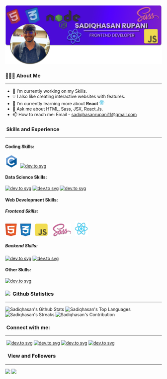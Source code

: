 <!-- <h3 align="center"> Hi There <img src="https://raw.githubusercontent.com/MartinHeinz/MartinHeinz/master/wave.gif" alt="wave" height="40">, I'm Sadiqhasan </h3>
<h3 align="center"> I'm a front-end developer from India right now. </h3> -->

[<img src="assets/Languages logo/Sadiqhasan Banner.png"/>](https://www.linkedin.com/in/sadiqhasan-rupani/)

### 🙋🏻‍♂️ About Me 
---
- 🔭 I’m currently working on my Skills.
- 💡 I also like creating interactive websites with features.
- 🌱 I’m currently learning more about <b>React&nbsp;</b><img src="assets/Languages logo/logo-react.svg" height="19"/>
- 💬 Ask me about HTML, Sass, JSX, React.Js.
- 📫 How to reach me: Email - sadiqhasanrupani11@gmail.com 

### <img src="https://cdn.iconscout.com/icon/free/png-64/skills-1956279-1650442.png" height="40" alt=""> Skills and Experience
---
#### Coding Skills:
[<img src="https://raw.githubusercontent.com/devicons/devicon/master/icons/c/c-original.svg" height="40" alt="">](https://www.cprogramming.com/)
[<img src="https://images.vexels.com/media/users/3/166253/isolated/lists/14bc03b7b1c2c4e2656fd4c0a981cbbc-cpp-programming-language-icon.png" height="40" alt="">](https://www.w3schools.com/cpp/)
[<img src="https://cdn.iconscout.com/icon/free/png-64/python-2-226051.png" alt="dev.to svg" height="40">](https://www.python.org)

#### Data Science Skills:
[<img src="https://cdn.iconscout.com/icon/free/png-64/python-2-226051.png" alt="dev.to svg" height="40">](https://www.python.org)
[<img src="https://upload.wikimedia.org/wikipedia/commons/thumb/3/31/NumPy_logo_2020.svg/768px-NumPy_logo_2020.svg.png?20200723114325" alt="dev.to svg" height="40">](https://numpy.org/)
[<img src="https://www.svgrepo.com/show/306534/pandas.svg" alt="dev.to svg" height="40">](https://pandas.pydata.org/pandas-docs/stable/index.html)

#### Web Development Skills:
##### Frontend Skills:
[<img src="assets/Languages logo/logo-html.png" alt="dev.to svg" height="40">](https://www.w3.org/html/)&nbsp;&nbsp;
[<img src="assets/Languages logo/logo-css.png" alt="dev.to svg" height="40">](https://www.w3schools.com/css/)&nbsp;&nbsp;
[<img src="assets/Languages logo/logo-javascript 3.png" alt="dev.to svg" height="40">](https://developer.mozilla.org/en-US/docs/Web/JavaScript) &nbsp;&nbsp;
[<img src="assets/Languages logo/logo-sass.png" height="40">](https://sass-lang.com/)&nbsp;&nbsp;
[<img src="assets/Languages logo/logo-react.png" height="48">](https://beta.reactjs.org/)&nbsp;&nbsp;
##### Backend Skills:
[<img src="https://www.svgrepo.com/show/303251/mysql-logo.svg" alt="dev.to svg" height="55">](https://www.mysql.com/)
[<img src="https://www.svgrepo.com/show/303301/postgresql-logo.svg" alt="dev.to svg" height="40">](https://www.postgresql.org)

#### Other Skills:
[<img src="https://www.svgrepo.com/show/373623/git.svg" alt="dev.to svg" height="40">](https://git-scm.com/)
### <img src="https://img.icons8.com/external-flaticons-lineal-color-flat-icons/344/external-graph-edutainment-flaticons-lineal-color-flat-icons-2.png" height="40">&nbsp; Github Statistics </h3>
---
<img src="https://github-readme-stats.vercel.app/api?username=sadiqhasanrupani&show_icons=true&count_private=true&theme=react&hide_border=true&bg_color=0D1117" alt="Sadiqhasan's Github Stats">
<img src="https://github-readme-stats.vercel.app/api/top-langs/?username=sadiqhasanrupani&langs_count=8&count_private=true&layout=compact&theme=react&hide_border=true&bg_color=0D1117"" alt="Sadiqhasan's Top Languages">
<img src="https://github-readme-streak-stats.herokuapp.com/?user=sadiqhasanrupani&theme=black-ice&hide_border=true&stroke=0000&background=0D1117" alt="Sadiqhasan's Streaks">
<img src="https://activity-graph.herokuapp.com/graph?username=sadiqhasanrupani&bg_color=0D1117&color=5BCDEC&line=5BCDEC&point=FFFFFF&hide_border=true" height="40%" alt="Sadiqhasan's Contribution">

### <img src="https://www.svgrepo.com/show/131601/link.svg" alt="" height="20"> Connect with me:
---
[<img src="https://www.svgrepo.com/show/183608/twitter.svg" height="40" alt="">](<a href="https://twitter.com/sh_rupani_1" target="_blank">)
[<img src="https://www.svgrepo.com/show/349334/dev-to.svg" alt="dev.to svg" height="40">](https://dev.to/sadiqhasanrupani72)
[<img src="https://www.svgrepo.com/show/157006/linkedin.svg" alt="dev.to svg" height="40">](https://www.linkedin.com/in/sadiqhasan-rupani-a50730175/)
[<img src="https://www.svgrepo.com/show/111203/facebook.svg" alt="dev.to svg" height="40">](https://www.facebook.com/sadiqhasan.rupani/)
[<img src="https://www.svgrepo.com/show/349517/stackoverflow.svg" alt="dev.to svg" height="40">](https://stackoverflow.com/users/15452041/sadiqhasan-rupani)
<br />

### <img src="https://cdn-icons-png.flaticon.com/512/747/747968.png" alt="" height="30">&nbsp; View and Followers
---
[<img src="https://img.shields.io/github/followers/sadiqhasanrupani?logo=github&style=for-the-badge&color=3382ed&labelColor=1c1917" />]("https://gitHub.com/sadiqhasanrupani/)
<img src="https://komarev.com/ghpvc/?username=sadiqhasanrupani&style=for-the-badge&color=3382ed">
